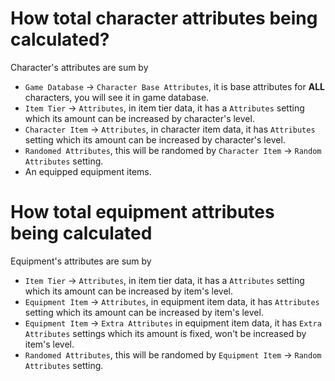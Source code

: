 # How total character attributes being calculated?

Character's attributes are sum by

- `Game Database` -> `Character Base Attributes`, it is base attributes for **ALL** characters, you will see it in game database.
- `Item Tier` -> `Attributes`, in item tier data, it has a `Attributes` setting which its amount can be increased by character's level.
- `Character Item` -> `Attributes`, in character item data, it has `Attributes` setting which its amount can be increased by character's level.
- `Randomed Attributes`, this will be randomed by `Character Item` -> `Random Attributes` setting.
- An equipped equipment items.

# How total equipment attributes being calculated

Equipment's attributes are sum by

- `Item Tier` -> `Attributes`, in item tier data, it has a `Attributes` setting which  its amount can be increased by item's level.
- `Equipment Item` -> `Attributes`, in equipment item data, it has `Attributes` setting which its amount can be increased by item's level.
- `Equipment Item` -> `Extra Attributes` in equipment item data, it has `Extra Attributes` settings which its amount is fixed, won't be increased by item's level.
- `Randomed Attributes`, this will be randomed by `Equipment Item` -> `Random Attributes` setting.